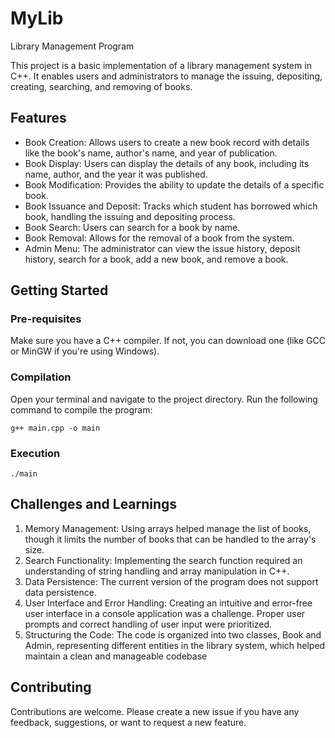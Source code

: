 # MyLib
Library Management Program

This project is a basic implementation of a library management system in C++. It enables users and administrators to manage the issuing, depositing, creating, searching, and removing of books.

## Features
- Book Creation: Allows users to create a new book record with details like the book's name, author's name, and year of publication.
- Book Display: Users can display the details of any book, including its name, author, and the year it was published.
- Book Modification: Provides the ability to update the details of a specific book.
- Book Issuance and Deposit: Tracks which student has borrowed which book, handling the issuing and depositing process.
- Book Search: Users can search for a book by name.
- Book Removal: Allows for the removal of a book from the system.
- Admin Menu: The administrator can view the issue history, deposit history, search for a book, add a new book, and remove a book.

## Getting Started

### Pre-requisites
Make sure you have a C++ compiler. If not, you can download one (like GCC or MinGW if you're using Windows).

### Compilation
Open your terminal and navigate to the project directory. Run the following command to compile the program:

```
g++ main.cpp -o main
```
### Execution

```
./main
```

## Challenges and Learnings
1. Memory Management: Using arrays helped manage the list of books, though it limits the number of books that can be handled to the array's size.
2. Search Functionality: Implementing the search function required an understanding of string handling and array manipulation in C++.
3. Data Persistence: The current version of the program does not support data persistence.
4. User Interface and Error Handling: Creating an intuitive and error-free user interface in a console application was a challenge. Proper user prompts and correct handling of user input were prioritized.
5. Structuring the Code: The code is organized into two classes, Book and Admin, representing different entities in the library system, which helped maintain a clean and manageable codebase

## Contributing
Contributions are welcome. Please create a new issue if you have any feedback, suggestions, or want to request a new feature.
